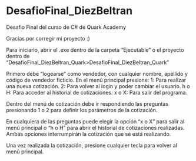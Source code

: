 # DesafioFinal_DiezBeltran
 Desafio Final del curso de C# de Quark Academy

Gracias por corregir mi proyecto :)

Para iniciarlo, abrir el .exe dentro de la carpeta “Ejecutable” o el proyecto dentro de “DesafioFinal_DiezBeltran_Quark>DesafioFinal_DiezBeltran_Quark”

Primero debe “logearse” como vendedor, con cualquier nombre, apellido y código de vendedor ficticio.
En el menú principal presione:
1: Para realizar una nueva cotización.
2: Para volver al login y poder cambiar el usuario.
h o H: Para acceder al historial de cotizaciones.
x o X: Para salir del programa.

Dentro del menú de cotización debe ir respondiendo las preguntas presionando 1 o 2 para definir los parámetros de la cotización.

En cualquiera de las preguntas puede elegir la opción “x o X” para salir al menú principal o “h o H” para abrir el historial de cotizaciones realizadas.
Ambas opciones interrumpirán la cotización que se está realizando.

Una vez realizada la cotización, presione cualquier tecla para volver al menú principal.
